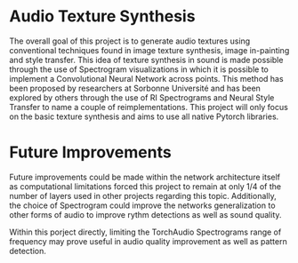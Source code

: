 # Audio Texture Synthesis
The overall goal of this project is to generate audio textures using conventional techniques found in image texture synthesis, image in-painting and style transfer. 
This idea of texture synthesis in sound is made possible through the use of Spectrogram visualizations in which it is possible to implement a Convolutional 
Neural Network across points. This method has been proposed by researchers at Sorbonne Université and has been explored by others through the use of RI Spectrograms 
and Neural Style Transfer to name a couple of reimplementations. This project will only focus on the basic texture synthesis and aims to use all native Pytorch libraries.  
  
# Future Improvements
Future improvements could be made within the network architecture itself as computational limitations forced this project to remain at only 1/4 of the number of layers
used in other projects regarding this topic. Additionally, the choice of Spectrogram could improve the networks generalization to other forms of audio to improve rythm 
detections as well as sound quality.  
  
Within this porject directly, limiting the TorchAudio Spectrograms range of frequency may prove useful in audio quality improvement as well as pattern detection.
